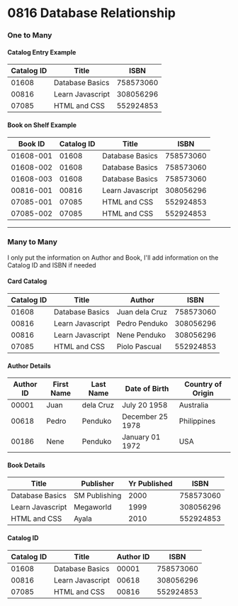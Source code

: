 # 0816 Database Relationship

### One to Many

#### Catalog Entry Example
| Catalog ID |    Title   | ISBN |  
|------|----------------|--------|
| 01608 | Database Basics | 758573060 |
| 00816 | Learn Javascript | 308056296 | 
| 07085 | HTML and CSS  | 552924853 |

#### Book on Shelf Example
| Book ID |  Catalog ID  |  Title   | ISBN | 
|------|----------------|--------|--------|
| 01608-001 |01608 | Database Basics | 758573060 |
| 01608-002 |01608 | Database Basics | 758573060 |
| 01608-003 |01608 | Database Basics | 758573060 |
| 00816-001 | 00816 | Learn Javascript | 308056296 |
| 07085-001 | 07085  | HTML and CSS  | 552924853 |
| 07085-002 | 07085 | HTML and CSS  | 552924853 |

**************************************

### Many to Many
I only put the information on Author and Book, I'll add information on the Catalog ID and ISBN if needed

#### Card Catalog
| Catalog  ID  |  Title   | Author | ISBN | 
|------|----------------|--------|--------|
| 01608 | Database Basics | Juan dela Cruz | 758573060 |
| 00816 | Learn Javascript | Pedro Penduko | 308056296 |
| 00816 | Learn Javascript | Nene Penduko | 308056296 |
| 07085 | HTML and CSS  | Piolo Pascual | 552924853 | 


#### Author Details
| Author ID  |  First Name   | Last Name | Date of Birth | Country of Origin
|------|----------------|--------|--------| ------|
| 00001 | Juan | dela Cruz | July 20 1958 | Australia |
| 00618 | Pedro | Penduko | December 25 1978 | Philippines |
| 00186 | Nene | Penduko | January 01 1972 | USA |


#### Book Details
| Title |  Publisher  | Yr Published | ISBN | 
|------|----------------|--------|--------| 
| Database Basics  | SM Publishing | 2000| 758573060  | 
| Learn Javascript | Megaworld | 1999 | 308056296 |
| HTML and CSS | Ayala | 2010 | 552924853|


#### Catalog ID
Catalog ID |  Title   | Author ID | ISBN | 
|------|------|----------------|--------|
|01608| Database Basics | 00001 | 758573060 |
|00816| Learn Javascript | 00618 | 308056296 |
|07085| HTML and CSS | 00816 |  552924853 |



